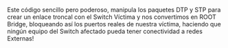 Este código sencillo pero poderoso, manipula los paquetes DTP y STP para crear un enlace troncal con el Switch Víctima y nos convertimos en ROOT Bridge, bloqueando así los puertos reales de nuestra víctima, haciendo que ningún equipo del Switch afectado pueda tener conectividad a redes Externas! 
